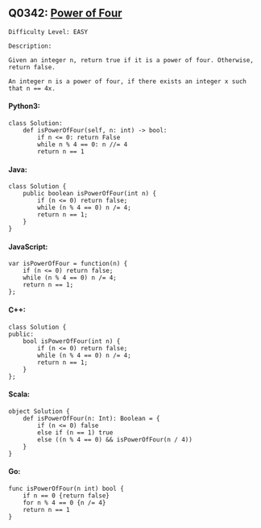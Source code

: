 ## Q0342: [Power of Four](https://leetcode.com/problems/power-of-four/)

```
Difficulty Level: EASY
```

```
Description:

Given an integer n, return true if it is a power of four. Otherwise, return false.

An integer n is a power of four, if there exists an integer x such that n == 4x.
```

#### Python3:

```
class Solution:
    def isPowerOfFour(self, n: int) -> bool:
        if n <= 0: return False
        while n % 4 == 0: n //= 4
        return n == 1
```

#### Java:

```
class Solution {
    public boolean isPowerOfFour(int n) {
        if (n <= 0) return false;
        while (n % 4 == 0) n /= 4;
        return n == 1;
    }
}
```

#### JavaScript:

```
var isPowerOfFour = function(n) {
    if (n <= 0) return false;
    while (n % 4 == 0) n /= 4;
    return n == 1;
};
```

#### C++:

```
class Solution {
public:
    bool isPowerOfFour(int n) {
        if (n <= 0) return false;
        while (n % 4 == 0) n /= 4;
        return n == 1;
    }
};
```

#### Scala:

```
object Solution {
    def isPowerOfFour(n: Int): Boolean = {
        if (n <= 0) false
        else if (n == 1) true
        else ((n % 4 == 0) && isPowerOfFour(n / 4))
    }
}
```

#### Go:

```
func isPowerOfFour(n int) bool {
    if n == 0 {return false}
    for n % 4 == 0 {n /= 4}
    return n == 1
}
```